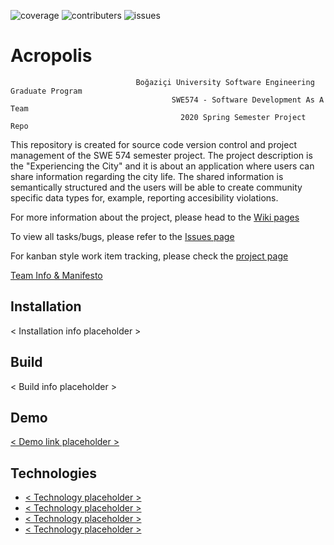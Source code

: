 ![coverage](https://img.shields.io/badge/coverage----blue) ![contributers](https://img.shields.io/badge/contributors-3-lightgrey) ![issues](https://img.shields.io/badge/issues-0%20open-green)
# Acropolis
```
                            Boğaziçi University Software Engineering Graduate Program
                                    SWE574 - Software Development As A Team
                                      2020 Spring Semester Project Repo
```
This repository is created for source code version control and project management of the SWE 574 semester project.
The project description is the "Experiencing the City" and it is about an application where users can share information regarding the city life. The shared information is semantically structured and the users will be able to create community specific data types for, example, reporting accesibility violations.

For more information about the project, please head to the [Wiki pages](https://github.com/sinag/SWE574/wiki)

To view all tasks/bugs, please refer to the [Issues page](https://github.com/sinag/SWE574/issues)

For kanban style work item tracking, please check the [project page](https://github.com/sinag/SWE574/projects/2)

[Team Info & Manifesto](https://github.com/sinag/SWE574/wiki/Team-&-Manifesto)
## Installation

< Installation info placeholder >

## Build

< Build info placeholder >

## Demo

[< Demo link placeholder >](https://github.com/sinag/SWE574)

## Technologies
* [< Technology placeholder >](https://github.com/sinag/SWE574)
* [< Technology placeholder >](https://github.com/sinag/SWE574)
* [< Technology placeholder >](https://github.com/sinag/SWE574)
* [< Technology placeholder >](https://github.com/sinag/SWE574)
